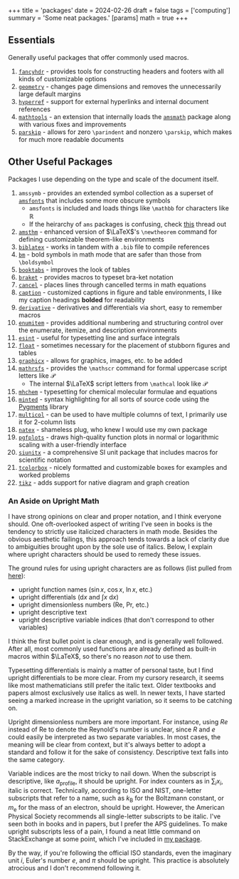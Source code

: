 +++
title = 'packages'
date = 2024-02-26
draft = false
tags = ['computing']
summary = 'Some neat packages.'
[params]
    math = true
+++

## Essentials

Generally useful packages that offer commonly used macros.

1. [`fancyhdr`](https://ctan.org/pkg/fancyhdr) - provides tools for constructing headers and footers with all kinds of customizable options
2. [`geometry`](https://ctan.org/pkg/geometry) - changes page dimensions and removes the unnecessarily large default margins
3. [`hyperref`](https://ctan.org/pkg/hyperref) - support for external hyperlinks and internal document references
4. [`mathtools`](https://ctan.org/pkg/mathtools) - an extension that internally loads the [`amsmath`](https://ctan.org/pkg/amsmath) package along with various fixes and improvements
5. [`parskip`](https://ctan.org/pkg/parskip) - allows for zero `\parindent` and nonzero `\parskip`, which makes for much more readable documents

## Other Useful Packages

Packages I use depending on the type and scale of the document itself.

1. `amssymb` - provides an extended symbol collection as a superset of [`amsfonts`](https://ctan.org/pkg/amsfonts) that includes some more obscure symbols
   - `amsfonts` is included and loads things like `\mathbb` for characters like $\mathbb{R}$
   - If the heirarchy of `ams` packages is confusing, check [this](https://tex.stackexchange.com/questions/32100/what-does-each-ams-package-do) thread out
2. [`amsthm`](https://ctan.org/pkg/amsthm) - enhanced version of $\LaTeX$'s `\newtheorem` command for defining customizable theorem-like environments
3. [`biblatex`](https://ctan.org/pkg/biblatex) - works in tandem with a `.bib` file to compile references
4. [`bm`](https://ctan.org/pkg/bm) - bold symbols in math mode that are safer than those from `\boldsymbol`
5. [`booktabs`](https://ctan.org/pkg/booktabs) - improves the look of tables
6. [`braket`](https://ctan.org/pkg/braket) - provides macros to typeset bra-ket notation
7. [`cancel`](https://ctan.org/pkg/cancel) - places lines through cancelled terms in math equations
8. [`caption`](https://ctan.org/pkg/caption) - customized captions in figure and table environments, I like my caption headings **bolded** for readability
9. [`derivative`](https://ctan.org/pkg/derivative) - derivatives and differentials via short, easy to remember macros
10. [`enumitem`](https://ctan.org/pkg/enumitem) - provides additional numbering and structuring control over the enumerate, itemize, and description environments
11. [`esint`](https://ctan.org/pkg/esint) - useful for typesetting line and surface integrals
12. [`float`](https://ctan.org/pkg/float) - sometimes necessary for the placement of stubborn figures and tables
13. [`graphicx`](https://ctan.org/pkg/graphicx) - allows for graphics, images, etc. to be added
14. [`mathrsfs`](https://ctan.org/pkg/mathrsfs) - provides the `\mathscr` command for formal uppercase script letters like $\mathscr{P}$
      - The internal $\LaTeX$ script letters from `\mathcal` look like $\mathcal{P}$
15. [`mhchem`](https://ctan.org/pkg/mhchem) - typesetting for chemical molecular formulae and equations
16. [`minted`](https://ctan.org/pkg/minted) - syntax highlighting for all sorts of source code using the [Pygments](https://pygments.org) library
17. [`multicol`](https://ctan.org/pkg/multicol) - can be used to have multiple columns of text, I primarily use it for 2-column lists
18. [`natex`](https://github.com/amilkyboi/natex) - shameless plug, who knew I would use my own package
19. [`pgfplots`](https://ctan.org/pkg/pgfplots) - draws high-quality function plots in normal or logarithmic scaling with a user-friendly interface
20. [`siunitx`](https://ctan.org/pkg/siunitx) - a comprehensive SI unit package that includes macros for scientific notation
21. [`tcolorbox`](https://ctan.org/pkg/tcolorbox) - nicely formatted and customizable boxes for examples and worked problems
22. [`tikz`](https://ctan.org/pkg/tikz) - adds support for native diagram and graph creation

### An Aside on Upright Math

I have strong opinions on clear and proper notation, and I think everyone should. One oft-overlooked aspect of writing I've seen in books is the tendency to strictly use italicized characters in math mode. Besides the obvious aesthetic failings, this approach tends towards a lack of clarity due to ambiguities brought upon by the sole use of italics. Below, I explain where upright characters should be used to remedy these issues.

The ground rules for using upright characters are as follows (list pulled from [here](https://tex.stackexchange.com/questions/33120/should-subscripts-in-math-mode-be-upright)):

- upright function names $(\sin{x}$, $\cos{x}$, $\ln{x}$, etc.$)$
- upright differentials $(\mathrm{d}x$ and $\int x \ \mathrm{d}x)$
- upright dimensionless numbers $(\mathrm{Re}$, $\mathrm{Pr}$, etc.$)$
- upright descriptive text
- upright descriptive variable indices (that don't correspond to other variables)

I think the first bullet point is clear enough, and is generally well followed. After all, most commonly used functions are already defined as built-in macros within $\LaTeX$, so there's no reason *not* to use them.

Typesetting differentials is mainly a matter of personal taste, but I find upright differentials to be more clear. From my cursory research, it seems like most mathematicians still prefer the italic text. Older textbooks and papers almost exclusively use italics as well. In newer texts, I have started seeing a marked increase in the upright variation, so it seems to be catching on.

Upright dimensionless numbers are more important. For instance, using $Re$ instead of $\mathrm{Re}$ to denote the Reynold's number is unclear, since $R$ and $e$ could easily be interpreted as two separate variables. In most cases, the meaning will be clear from context, but it's always better to adopt a standard and follow it for the sake of consistency. Descriptive text falls into the same category.

Variable indices are the most tricky to nail down. When the subscript is descriptive, like $a_\mathrm{profile}$, it should be upright. For index counters as in $\sum_i x_i$, italic is correct. Technically, according to ISO and NIST, one-letter subscripts that refer to a name, such as $k_\mathrm{B}$ for the Boltzmann constant, or $m_\mathrm{e}$ for the mass of an electron, should be upright. However, the American Physical Society recommends all single-letter subscripts to be italic. I've seen both in books and in papers, but I prefer the APS guidelines. To make upright subscripts less of a pain, I found a neat little command on StackExchange at some point, which I've included in [my package](/posts/natex).

By the way, if you're following the official ISO standards, even the imaginary unit $i$, Euler's number $e$, and $\pi$ should be upright. This practice is absolutely atrocious and I don't recommend following it.
